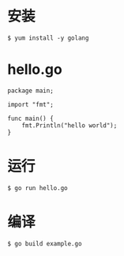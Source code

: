 

# 安装

```
$ yum install -y golang
```

# hello.go

```
package main;

import "fmt";

func main() {
	fmt.Println("hello world");
}
```

# 运行

```
$ go run hello.go
```


# 编译

```
$ go build example.go
```
